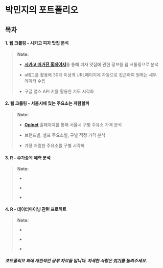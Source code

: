 <h1 id="박민지의-포트폴리오">박민지의 포트폴리오 </h1>

<h2 id="목차">목차</h2>



<h4 id="1-웹-크롤링-시카고-피자-맛집-분석"><strong>1. 웹 크롤링 - 시카고 피자 맛집 분석</strong></h4>

<blockquote>
  <p><strong>Note:</strong></p>
  
  <ul>
  <li><p></p><p><strong><a href="http://www.chicagomag.com/Chicago-Magazine/November-2015/Best-Pizza">시카고 매거진 홈페이지</a></strong>를 통해 피자 맛집에 관한 정보를 웹 크롤링으로 분석</p></li>
  <li><p></p><p>a태그를 활용해 30개 이상의 URL페이지에 자동으로 접근하여 원하는 세부 데이터 수집 </p></li>
  <li><p></p><p>구글 맵스 API 키를 활용한 지도 시각화</p></li>
  </ul>
</blockquote>



<h4 id="2-웹-크롤링-서울시에-있는-주요소는-저렴할까"><strong>2. 웹 크롤링 - 서울시에 있는 주요소는 저렴할까</strong></h4>

<blockquote>
  <p><strong>Note:</strong></p>
  
  <ul>
  <li><p></p><p><strong><a href="http://www.opinet.co.kr/searRgSelect.do">Oplnet</a></strong> 홈페이지를 통해 서울시 구별 주유소 가격 분석</p></li>
  <li><p></p><p>브랜드별, 셀프 주요소별, 구별 적정 가격 분석 </p></li>
  <li><p></p><p>가장 저렴한 주요소를 구별 시각화</p></li>
  </ul>
</blockquote>



<h4 id="3-r-주가종목-예측-분석"><strong>3. R - 주가종목 예측 분석</strong></h4>

<blockquote>
  <p><strong>Note:</strong></p>
  
  <ul>
  <li><p></p><p></p></li>
  <li><p></p><p></p></li>
  <li><p></p><p></p></li>
  </ul>
</blockquote>



<h4 id="4-r-데이터마이닝-관련-프로젝트"><strong>4. R - 데이터마이닝 관련 프로젝트</strong></h4>

<blockquote>
  <p><strong>Note:</strong></p>
  
  <ul>
  <li><p></p><p></p></li>
  <li><p></p><p></p></li>
  <li><p></p><p></p></li>
  </ul>
</blockquote>

<div>




</div>

<h5 id="포트폴리오-외에-개인적인-공부-자료들-입니다-자세한-사항은-여기를-눌려주세요"><i class="icon-pencil"></i> 포트폴리오 외에 <strong>개인적인 공부 자료</strong>들 입니다.  자세한 사항은 <strong><a href="https://github.com/DreamingDataScientist/DataScience/tree/master/%EB%B6%84%EC%84%9D%EA%B3%B5%EB%B6%80">여기</a></strong>를 눌려주세요.</h5>